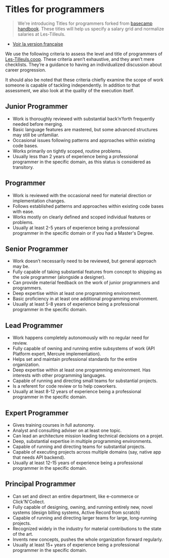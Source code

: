 # Titles for programmers

> We're introducing Titles for programmers forked from [basecamp handbook](https://github.com/basecamp/handbook). These titles will help us specify a salary grid and normalize salaries at Les-Tilleuls.

- [Voir la version française](../README.md)

We use the following criteria to assess the level and title of programmers of [Les-Tilleuls.coop](https://les-tilleuls.coop). These criteria aren’t exhaustive, and they aren’t mere checklists. They’re a guidance to having an individualized discussion about career progression.

It should also be noted that these criteria chiefly examine the scope of work someone is capable of tackling independently. In addition to that assessment, we also look at the quality of the execution itself. <!-- reword this: Basecamp pays in the top 10% of the industry (based on San Francisco rates), so the quality of the work itself should be commensurate with that target. -->

## Junior Programmer

- Work is thoroughly reviewed with substantial back’n’forth frequently needed before merging.
- Basic language features are mastered, but some advanced structures may still be unfamiliar.
- Occasional issues following patterns and approaches within existing code bases.
- Works primarily on tightly scoped, routine problems.
- Usually less than 2 years of experience being a professional programmer in the specific domain, as this status is considered as transitory.

## Programmer

- Work is reviewed with the occasional need for material direction or implementation changes.
- Follows established patterns and approaches within existing code bases with ease.
- Works mostly on clearly defined and scoped individual features or problems.
- Usually at least 2-5 years of experience being a professional programmer in the specific domain or if you had a Master's Degree.

## Senior Programmer

- Work doesn’t necessarily need to be reviewed, but general approach may be.
- Fully capable of taking substantial features from concept to shipping as the sole programmer (alongside a designer).
- Can provide material feedback on the work of junior programmers and programmers.
- Deep expertise within at least one programming environment.
- Basic proficiency in at least one additional programming environment.
- Usually at least 5-8 years of experience being a professional programmer in the specific domain.

## Lead Programmer

- Work happens completely autonomously with no regular need for review.
- Fully capable of owning and running entire subsystems of work (API Platform expert, Mercure implementation).
- Helps set and maintain professional standards for the entire organization.
- Deep expertise within at least one programming environment. Has interests with other programming languages.
- Capable of running and directing small teams for substantial projects.
- Is a referent for code review or to help coworkers.
- Usually at least 8-12 years of experience being a professional programmer in the specific domain.

## Expert Programmer

- Gives training courses in full autonomy.
- Analyst and consulting adviser on at least one topic.
- Can lead an architecture mission leading technical decisions on a projet.
- Deep, substantial expertise in multiple programming environments.
- Capable of running and directing teams for substantial projects.
- Capable of executing projects across multiple domains (say, native app that needs API backend).
- Usually at least 12-15 years of experience being a professional programmer in the specific domain.

## Principal Programmer

- Can set and direct an entire department, like e-commerce or Click'N'Collect.
- Fully capable of designing, owning, and running entirely new, novel systems (design billing systems, Active Record from scratch)
- Capable of running and directing larger teams for large, long-running projects.
- Recognized widely in the industry for material contributions to the state of the art.
- Invents new concepts, pushes the whole organization forward regularly.
- Usually at least 15+ years of experience being a professional programmer in the specific domain.

<!--
# Summary of salaries

| level     | annual   |
| --------- | -------- |
| junior    | 20,116 € |
| `` +20%   | 24,139 € |
| confirmed | 27,432 € |
| `` +20%   | 32,918 € |
| senior    | 32,004 € |
| `` +20%   | 38,404 € |
| lead      | 36,576 € |
| `` +20%   | 43,891 € |
| expert    | 41,148 € |
| `` +20%   | 49,377 € |
| principal | 50,292 € |
| `` +20%   | 60,350 € |

The salary includes a seniority bonus, increasing after 3, 5, 7, 10 and 15 years spent as a cooperator.

In addition to the salary, there is an annual participation bonus. This bonus corresponds to ~80% of the cooperative's annual profit divided equally between the cooperators. In 2021, the amount was €7,000 for a full time cooperator.

The +20% lines apply to Parisian salaries.
-->